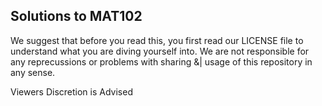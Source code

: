 ##          Solutions to MAT102

  We suggest that before you read this, you first
read our LICENSE file to understand what you are
diving yourself into. We are not responsible for
any reprecussions or problems with sharing &| usage 
of this repository in any sense. 

Viewers Discretion is Advised
